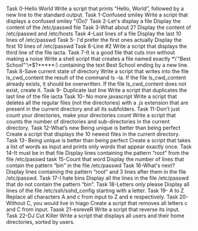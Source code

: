 Task 0-Hello World Write a script that prints “Hello, World”, followed by a new line to the standard output.
Task 1-Confused smiley Write a script that displays a confused smiley "(Ôo)'
Task 2-Let's display a file Display the content of the /etc/passwd file
Task 3-What about 2? Display the content of /etc/passwd and /etc/hosts
Task 4-Last lines of a file Display the last 10 lines of /etc/passwd
Task 5- I'd prefer the first ones actually Display the first 10 lines of /etc/passwd
Task 6-Line #2 Write a script that displays the third line of the file iacta.
Task 7-It is a good file that cuts iron without making a noise Write a shell script that creates a file named exactly \*\\'"Best School"\'\\*$\?\*\*\*\*\*:) containing the text Best School ending by a new line.
Task 8-Save current state of directory Write a script that writes into the file ls_cwd_content the result of the command ls -la. If the file ls_cwd_content already exists, it should be overwritten. If the file ls_cwd_content does not exist, create it.
Task 9- Duplicate last line Write a script that duplicates the last line of the file iacta
Task 10- No more javascript Write a script that deletes all the regular files (not the directories) with a .js extension that are present in the current directory and all its subfolders.
Task 11-Don't just count your directories, make your directories count Write a script that counts the number of directories and sub-directories in the current directory.
Task 12-What’s new Being unique is better than being perfect Create a script that displays the 10 newest files in the current directory.
Task 13- Being unique is better than being perfect Create a script that takes a list of words as input and prints only words that appear exactly once.
Task 14-It must be in that file Display lines containing the pattern “root” from the file /etc/passwd
task 15-Count that word Display the number of lines that contain the pattern “bin” in the file /etc/passwd
Task 16-What's next? Display lines containing the pattern “root” and 3 lines after them in the file /etc/passwd.
Task 17-I hate bins Display all the lines in the file /etc/passwd that do not contain the pattern “bin”.
Task 18-Letters only please Display all lines of the file /etc/ssh/sshd_config starting with a letter.
Task 19- A to Z Replace all characters A and c from input to Z and e respectively.
Task 20-Without C, you would live in hiago Create a script that removes all letters c and C from input.
Taask 21-esreveR Write a script that reverse its input.
Task 22-DJ Cut Killer Write a script that displays all users and their home directories, sorted by users.

